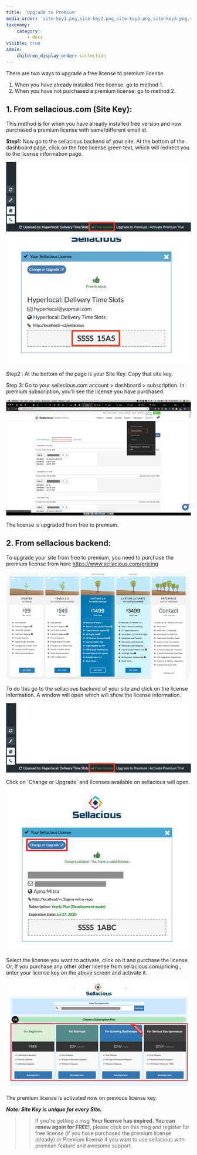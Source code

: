 ```yaml
---
title: 'Upgrade to Premium'
media_order: 'site-key1.png,site-key2.png,site-key3.png,site-key4.png,site-key5.png,pricing.png'
taxonomy:
    category:
        - docs
visible: true
admin:
    children_display_order: collection
---
```


There are two ways to upgrade a free license to premium license.
1. When you have already installed free license: go to method 1.
2. When you have not purchased a premium license: go to method 2.

## **1. From sellacious.com (Site Key):**

This method is for when you have already installed free version and now purchased a premium license with same/different email id.  

 **Step1:** Now go to the sellacious backend of your site. At the bottom of the dashboard page, click on the free license green text, which will redirect you to the license information page.  

![](site-key1.png)

![](site-key5.png)

Step2 : At the bottom of the page is your Site Key. Copy that site key.

Step 3: Go to your sellecious.com account > dashboard > subscription. In premium subscription, you'll see the license you have purchased.  

![](site-key4.png)

The license is upgraded from free to premium.

## **2. From sellacious backend:**

To upgrade your site from free to premium, you need to purchase the premium license from here https://www.sellacious.com/pricing

![](pricing.png)

To do this go to the sellacious backend of your site and click on the license information. A window will open which will show the license information.  

![](site-key1.png)

Click on 'Change or Upgrade' and licenses available on sellacious will open.

![](site-key2.png)

Select the license you want to activate, click on it and purchase the license. Or, If you purchase any other other license from sellacious.com/pricing , enter your license key on the above screen and activate it.

![](site-key3.png)

The premium license is activated now on previous license key.


_**Note: Site Key is unique for every Site.**_

>> If you're getting a msg **Your license has expired. You can renew again for FREE!**, please click on this msg and register for free license (if you have purchased the premium license already) or Premium license if you want to use sellacious with premium feature and awesome support.